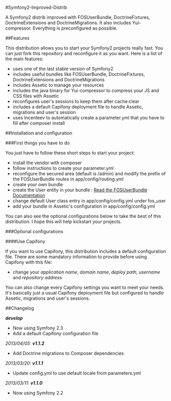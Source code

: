 #Symfony2-Improved-Distrib

A Symfony2 distrib improved with FOSUserBundle, DoctrineFixtures, DoctrineExtensions and DoctrineMigrations. It also includes Yui-compressor. Everything is preconfigured as possible.

##Features

This distribution allows you to start your Symfony2 projects really fast. You can just fork this repository and reconfigure it as you want.
Here is a list of the main features:
* uses one of the last stable version of Symfony2
* includes useful bundles like FOSUserBundle, DoctrineFixtures, DoctrineExtensions and DoctrineMigrations
* includes Assetic to manage your resources
* includes the java binary for Yui-compressor to compress your JS and CSS files with Assetic
* reconfigures user's sessions to keep them after cache:clear
* includes a default Capifony deployment file to handle Assetic, migrations and user's session
* uses Incenteev to automatically create a parameter.yml that you have to fill after composer install

##Installation and configuration

###First things you have to do

You just have to follow these short steps to start your project:
* install the vendor with composer
* follow instructions to create your parameter.yml
* reconfigure the secured area (default is /admin) and modify the prefix of the FOSUserBundle routes in app/config/routing.yml 
* create your own bundle
* create the User entity in your bundle : [Read the FOSUserBundle Documentation](https://github.com/FriendsOfSymfony/FOSUserBundle/blob/master/Resources/doc/index.md)
* change default User class entry in app/config/config.yml under fos_user
* add your bundle in Assetic's configuration in app/config/config.yml

You can also see the optional configurations below to take the best of this distribution.
I hope this will help kickstart your projects.

###Optional configurations

####Use Capifony

If you want to use Capifony, this distribution includes a default configuration file.
There are some mandatory information to provide before using Capifony with this file:
* change your _application name_, _domain name_, _deploy path_, _username_ and _repository address_

You can also change every Capifony settings you want to meet your needs.
It's basically just a usual Capifony deployment file but configured to handle Assetic, migrations and user's sessions.

##Changelog

_**develop**_
* Now using Symfony 2.3
* Add a default Capifony configuration file

_2013/04/05: **v1.1.2**_
* Add Doctrine migrations to Composer dependencies

_2013/03/20: **v1.1.1**_
* Update config.yml to use default locale from parameters.yml

_2013/03/11: **v1.1.0**_
* Now using Symfony 2.2